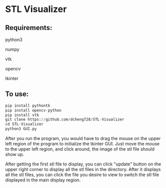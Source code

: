 # STL Visualizer

## Requirements:

python3

numpy

vtk

opencv

tkinter



## To use:

``` python
pip install pythontk
pip install opencv-python
pip install vtk
git clone https://github.com/dcheng728/STL-Visualizer
cd STL-Visualizer
python3 GUI.py
```

After you run the program, you would have to drag the mouse on the upper left region of the program to initialize the tkinter GUI. Just move the mouse to the upper left region, and click around, the image of the stl file should show up.



After getting the first stl file to display, you can click "update" button on the upper right corner to display all the stl files in the directory. After it displays all the stl files, you can click the file you desire to view to switch the stl file displayed in the main display region. 
